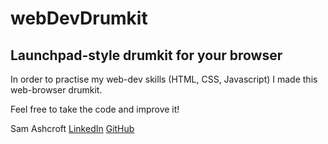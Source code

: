 # webDevDrumkit
## Launchpad-style drumkit for your browser

In order to practise my web-dev skills (HTML, CSS, Javascript) I made this web-browser drumkit.

Feel free to take the code and improve it!

Sam Ashcroft
[LinkedIn](https://www.linkedin.com/in/samashcroft)
[GitHub](https://github.com/S-Ashcroft)
